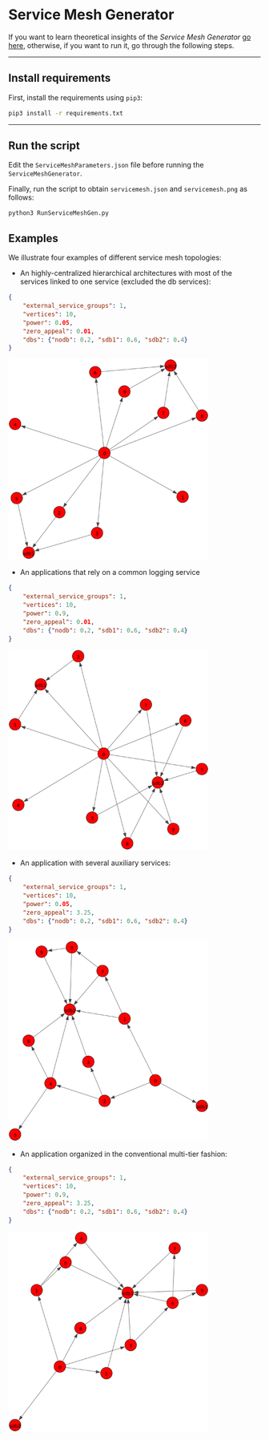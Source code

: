 # Service Mesh Generator

If you want to learn theoretical insights of the *Service Mesh Generator* [go here](/Docs/BuildingBlocks.md#Service-Mesh-Generator), otherwise, if you want to run it, go through the following steps.


---
## Install requirements
First, install the requirements using ``pip3``:

```zsh
pip3 install -r requirements.txt
```

---
## Run the script
Edit the `ServiceMeshParameters.json` file before running the `ServiceMeshGenerator`.

Finally, run the script to obtain `servicemesh.json` and `servicemesh.png` as follows:

```zsh
python3 RunServiceMeshGen.py
```

## Examples
We illustrate four examples of different service mesh topologies:

* An highly-centralized hierarchical architectures with most of the services linked to one service (excluded the db services):

```json
{
    "external_service_groups": 1, 
    "vertices": 10, 
    "power": 0.05,
    "zero_appeal": 0.01,
    "dbs": {"nodb": 0.2, "sdb1": 0.6, "sdb2": 0.4}
}
```

<img width="400" src="../Docs/service_mesh_example_1.png">

*  An applications that rely on a common logging service


```json
{
    "external_service_groups": 1, 
    "vertices": 10, 
    "power": 0.9,
    "zero_appeal": 0.01,
    "dbs": {"nodb": 0.2, "sdb1": 0.6, "sdb2": 0.4}
}
```

<img width="400" src="../Docs/service_mesh_example_2.png">

* An application with several auxiliary services:


```json
{
    "external_service_groups": 1,
    "vertices": 10, 
    "power": 0.05, 
    "zero_appeal": 3.25,
    "dbs": {"nodb": 0.2, "sdb1": 0.6, "sdb2": 0.4}
}
```

<img width="400" src="../Docs/service_mesh_example_3.png">

* An application organized in the conventional multi-tier fashion:

```json
{
    "external_service_groups": 1, 
    "vertices": 10, 
    "power": 0.9,  
    "zero_appeal": 3.25,
    "dbs": {"nodb": 0.2, "sdb1": 0.6, "sdb2": 0.4}
}
```

<img width="400" src="../Docs/service_mesh_example_4.png">
